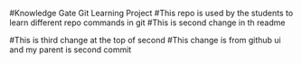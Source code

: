 #Knowledge Gate Git Learning Project
#This repo is used by the students to learn different repo commands in git
#This is second change in th readme

#This is third change at the top of second
#This change is from github ui and my parent is second commit
